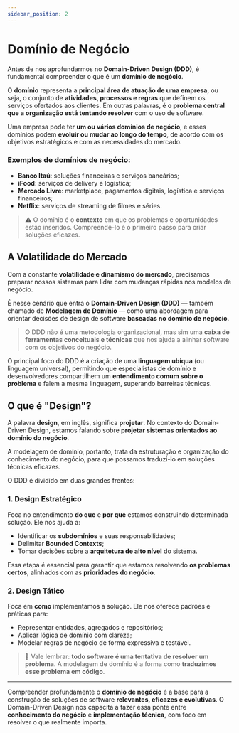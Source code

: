 ```yaml
---
sidebar_position: 2
---
```


# Domínio de Negócio

Antes de nos aprofundarmos no **Domain-Driven Design (DDD)**, é fundamental compreender o que é um **domínio de negócio**.

O **domínio** representa a **principal área de atuação de uma empresa**, ou seja, o conjunto de **atividades, processos e regras** que definem os serviços ofertados aos clientes. Em outras palavras, é **o problema central que a organização está tentando resolver** com o uso de software.

Uma empresa pode ter **um ou vários domínios de negócio**, e esses domínios podem **evoluir ou mudar ao longo do tempo**, de acordo com os objetivos estratégicos e com as necessidades do mercado.

### Exemplos de domínios de negócio:

- **Banco Itaú**: soluções financeiras e serviços bancários;
- **iFood**: serviços de delivery e logística;
- **Mercado Livre**: marketplace, pagamentos digitais, logística e serviços financeiros;
- **Netflix**: serviços de streaming de filmes e séries.

> ⚠️ O domínio é o **contexto** em que os problemas e oportunidades estão inseridos. Compreendê-lo é o primeiro passo para criar soluções eficazes.

## A Volatilidade do Mercado

Com a constante **volatilidade e dinamismo do mercado**, precisamos preparar nossos sistemas para lidar com mudanças rápidas nos modelos de negócio.

É nesse cenário que entra o **Domain-Driven Design (DDD)** — também chamado de **Modelagem de Domínio** — como uma abordagem para orientar decisões de design de software **baseadas no domínio de negócio**.

> O DDD não é uma metodologia organizacional, mas sim uma **caixa de ferramentas conceituais e técnicas** que nos ajuda a alinhar software com os objetivos do negócio.

O principal foco do DDD é a criação de uma **linguagem ubíqua** (ou linguagem universal), permitindo que especialistas de domínio e desenvolvedores compartilhem um **entendimento comum sobre o problema** e falem a mesma linguagem, superando barreiras técnicas.

## O que é "Design"?

A palavra **design**, em inglês, significa **projetar**. No contexto do Domain-Driven Design, estamos falando sobre **projetar sistemas orientados ao domínio do negócio**.

A modelagem de domínio, portanto, trata da estruturação e organização do conhecimento do negócio, para que possamos traduzi-lo em soluções técnicas eficazes.

O DDD é dividido em duas grandes frentes:

### 1. Design Estratégico

Foca no entendimento **do que** e **por que** estamos construindo determinada solução. Ele nos ajuda a:

- Identificar os **subdomínios** e suas responsabilidades;
- Delimitar **Bounded Contexts**;
- Tomar decisões sobre a **arquitetura de alto nível** do sistema.

Essa etapa é essencial para garantir que estamos resolvendo **os problemas certos**, alinhados com as **prioridades do negócio**.

### 2. Design Tático

Foca em **como** implementamos a solução. Ele nos oferece padrões e práticas para:

- Representar entidades, agregados e repositórios;
- Aplicar lógica de domínio com clareza;
- Modelar regras de negócio de forma expressiva e testável.

> 📌 Vale lembrar: **todo software é uma tentativa de resolver um problema**. A modelagem de domínio é a forma como **traduzimos esse problema em código**.

---

Compreender profundamente o **domínio de negócio** é a base para a construção de soluções de software **relevantes, eficazes e evolutivas**. O Domain-Driven Design nos capacita a fazer essa ponte entre **conhecimento do negócio** e **implementação técnica**, com foco em resolver o que realmente importa.

